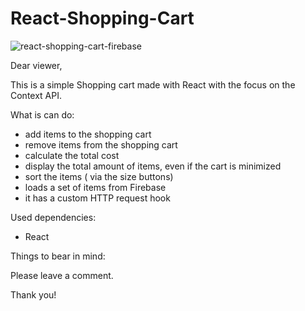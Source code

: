 # React-Shopping-Cart

![react-shopping-cart-firebase](https://github.com/martin-lyubenov/React-Shopping-Cart/assets/52383146/2444ada0-a0fb-4cdb-861e-6a643f132001)

Dear viewer,

This is a simple Shopping cart made with React with the focus on the Context API. 

What is can do:
- add items to the shopping cart
- remove items from the shopping cart
- calculate the total cost
- display the total amount of items, even if the cart is minimized
- sort the items ( via the size buttons)
- loads a set of items from Firebase
- it has a custom HTTP request hook

Used dependencies:
- React 

Things to bear in mind:

Please leave a comment.

Thank you!
